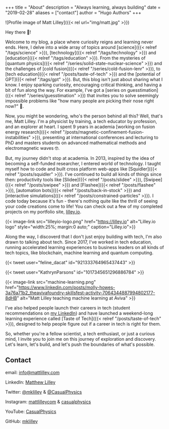 +++
title = "About"
description = "Always learning, always building"
date = "2019-02-28"
aliases = ["contact"]
author = "Hugo Authors"
+++

![Profile image of Matt Lilley]({{< rel url="img/matt.jpg" >}})

Hey there 👋! 

Welcome to my blog, a place where curiosity reigns and learning never ends. Here, I delve into a wide array of topics around [science]({{< relref "/tags/science" >}}), [technology]({{< relref "/tags/technology" >}}) and [education]({{< relref "/tags/education" >}}). From the mysteries of [quantum physics]({{< relref "/series/solid-state-nuclear-science" >}}) and the challenges of [cold fusion]({{< relref "/series/cold-fusion-lenr" >}}), to [tech education]({{< relref "/posts/taste-of-tech" >}}) and the [potential of GPT]({{< relref "/tags/gpt" >}}). But, this blog isn't just about sharing what I know. I enjoy sparking curiosity, encouraging critical thinking, and having a bit of fun along the way. For example, I've got a [series on guesstimation]({{< relref "/series/guesstimation" >}}) that invites you to solve seemingly impossible problems like "how many people are picking their nose right now?" 🤔.

Now, you might be wondering, who's the person behind all this? Well, that's me, Matt Lilley. I'm a physicist by training, a tech educator by profession, and an explorer at heart. I spent 9 years in academia [working on fusion energy research]({{< relref "/posts/magnetic-confinement-fusion-instabilities" >}}), presenting at international conferences and lecturing to PhD and masters students on advanced mathematical methods and electromagnetic waves 🤓.

But, my journey didn't stop at academia. In 2013, inspired by the idea of becoming a self-funded researcher, I entered world of technology. I taught myself how to code and built cross platform web-apps like [Squidler]({{< relref "/posts/squidler" >}}). I've continued to build all kinds of things since then: productivity tools like [Slidee]({{< relref "/posts/slidee" >}}), [Swipee]({{< relref "/posts/swipee" >}}) and [Flashee]({{< relref "/posts/flashee" >}}), [automation bots]({{< relref "/posts/back-in-stock" >}}) and [interactive simulations]({{< relref "/posts/constrained-particles" >}}). I code today because it's fun - there's nothing quite like the thrill of seeing your code creations come to life! You can check out a few of my completed projects on my portfolio site, [lilley.io](https://lilley.io).

{{< image-link src="lilleyio-logo.png" href="https://lilley.io" alt="Lilley.io logo" style="width:25%; margin:0 auto;" caption="Lilley.io">}}

Along the way, I discoverd that I don't just enjoy building with tech, I'm also drawn to talking about tech. Since 2017, I've worked in tech education, running accelerated learning experiences to business leaders on all kinds of tech topics, like blockchain, machine learning and quantum computing. 

{{< tweet user="feline_dacat" id="921333764965437443" >}}

{{< tweet user="KathrynParsons" id="1017345651296886784" >}}

{{< image-link src="machine-learning.png" href="https://www.linkedin.com/posts/molly-howes-3a76a71b2_theavivafoundry-skillsfest-activity-7064344887994802177-8dHB" alt="Matt Lilley teaching machine learning at Aviva" >}}

I’ve also helped people launch their careers in tech (student recommendations on [my LinkedIn](https://www.linkedin.com/in/matthew-lilley/)) and have launched a weekend-long learning experience called [Taste of Tech]({{< relref "/posts/taste-of-tech" >}}), designed to help people figure out if a career in tech is right for them.

So, whether you're a fellow scientist, a tech enthusiast, or just a curious mind, I invite you to join me on this journey of exploration and discovery. Let's learn, let's build, and let's push the boundaries of what's possible.
 

## Contact

email: [info@mattlilley.com](mailto:info@mattlilley.com)

LinkedIn: [Matthew Lilley](https://www.linkedin.com/in/matthew-lilley/)

Twitter: [@mklilley](https://twitter.com/mklilley) & [@CasualPhysics](https://twitter.com/CasualPhysics)

Instagram: [mattlilleycom](https://instagram.com/mattlilleycom) & [casualphysics](https://instagram.com/casualphysics)

YouTube: [CasualPhysics](https://www.youtube.com/CasualPhysics)

GitHub: [mklilley](https://github.com/mklilley/)

